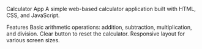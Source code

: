 Calculator App
A simple web-based calculator application built with HTML, CSS, and JavaScript.


Features
Basic arithmetic operations: addition, subtraction, multiplication, and division.
Clear button to reset the calculator.
Responsive layout for various screen sizes.
